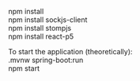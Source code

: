 npm install <br>
npm install sockjs-client <br>
npm install stompjs <br>
npm install react-p5 <br>

To start the application (theoretically): <br>
.mvnw spring-boot:run <br>
npm start
